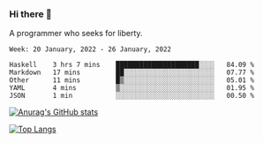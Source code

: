 ### Hi there 👋

<!--
**shejialuo/shejialuo** is a ✨ _special_ ✨ repository because its `README.md` (this file) appears on your GitHub profile.

Here are some ideas to get you started:

- 🔭 I’m currently working on ...
- 🌱 I’m currently learning ...
- 👯 I’m looking to collaborate on ...
- 🤔 I’m looking for help with ...
- 💬 Ask me about ...
- 📫 How to reach me: ...
- 😄 Pronouns: ...
- ⚡ Fun fact: ...
-->

A programmer who seeks for liberty.

<!--START_SECTION:waka-->
```text
Week: 20 January, 2022 - 26 January, 2022

Haskell    3 hrs 7 mins    █████████████████████░░░░   84.09 % 
Markdown   17 mins         ██░░░░░░░░░░░░░░░░░░░░░░░   07.77 % 
Other      11 mins         █▒░░░░░░░░░░░░░░░░░░░░░░░   05.01 % 
YAML       4 mins          ▒░░░░░░░░░░░░░░░░░░░░░░░░   01.95 % 
JSON       1 min           ░░░░░░░░░░░░░░░░░░░░░░░░░   00.50 % 
```
<!--END_SECTION:waka-->

[![Anurag's GitHub stats](https://github-readme-stats.vercel.app/api?username=shejialuo&show_icons=true&theme=dracula)](https://github.com/anuraghazra/github-readme-stats)

[![Top Langs](https://github-readme-stats.vercel.app/api/top-langs/?username=shejialuo&layout=compact&hide=javascript,html,css,typescript,tex)](https://github.com/anuraghazra/github-readme-stats)
